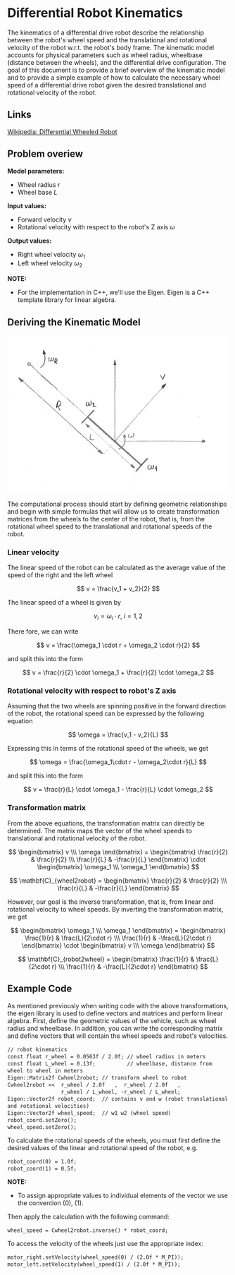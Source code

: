 <!-- link list, last updated 16.02.2024 -->
[0]: https://en.wikipedia.org/wiki/Differential_wheeled_robot

# Differential Robot Kinematics

The kinematics of a differential drive robot describe the relationship between the robot's wheel speed and the translational and rotational velocity of the robot w.r.t. the robot's body frame. The kinematic model accounts for physical parameters such as wheel radius, wheelbase (distance between the wheels), and the differential drive configuration. The goal of this document is to provide a brief overview of the kinematic model and to provide a simple example of how to calculate the necessary wheel speed of a differential drive robot given the desired translational and rotational velocity of the robot.

## Links

[Wikipedia: Differential Wheeled Robot][0]

## Problem overiew

**Model parameters:**
- Wheel radius $r$
- Wheel base $L$

**Input values:**
- Forward velocity $v$ 
- Rotational velocity with respect to the robot's Z axis $\omega$ 

**Output values:**
- Right wheel velocity $\omega_1$ 
- Left wheel velocity $\omega_2$ 

**NOTE:** 
- For the implementation in C++, we'll use the Eigen. Eigen is a C++ template library for linear algebra.

## Deriving the Kinematic Model

<p align="center">
    <img src="../images/kinematics.png" alt="Kinematics" width="700"/>
</p>

The computational process should start by defining geometric relationships and begin with simple formulas that will allow us to create transformation matrices from the wheels to the center of the robot, that is, from the rotational wheel speed to the translational and rotational speeds of the robot.

### Linear velocity

The linear speed of the robot can be calculated as the average value of the speed of the right and the left wheel

$$
v = \frac{v_1 + v_2}{2}
$$

The linear speed of a wheel is given by

$$
v_i = \omega_i \cdot r,\ i = 1, 2
$$

There fore, we can write

$$
v = \frac{\omega_1 \cdot r + \omega_2 \cdot r}{2}
$$

and split this into the form

$$
v = \frac{r}{2} \cdot \omega_1 + \frac{r}{2} \cdot \omega_2
$$

### Rotational velocity with respect to robot's Z axis

Assuming that the two wheels are spinning positive in the forward direction of the robot, the rotational speed can be expressed by the following equation

$$
\omega = \frac{v_1 - v_2}{L}
$$

Expressing this in terms of the rotational speed of the wheels, we get

$$
\omega = \frac{\omega_1\cdot r - \omega_2\cdot r}{L}
$$

and split this into the form

$$
v = \frac{r}{L} \cdot \omega_1 - \frac{r}{L} \cdot \omega_2
$$

### Transformation matrix

From the above equations, the transformation matrix can directly be determined. The matrix maps the vector of the wheel speeds to translational and rotational velocity of the robot.

$$
\begin{bmatrix}
v \\\
\omega
\end{bmatrix} =
\begin{bmatrix}
\frac{r}{2} & \frac{r}{2} \\\
\frac{r}{L} & -\frac{r}{L}
\end{bmatrix}
\cdot
\begin{bmatrix}
\omega_1 \\\
\omega_1
\end{bmatrix}
$$

$$
\mathbf{C}_{wheel2robot} =
\begin{bmatrix}
\frac{r}{2} & \frac{r}{2} \\\
\frac{r}{L} & -\frac{r}{L}
\end{bmatrix}
$$

However, our goal is the inverse transformation, that is, from linear and rotational velocity to wheel speeds. By inverting the transformation matrix, we get

$$
\begin{bmatrix}
\omega_1 \\\
\omega_1
\end{bmatrix} = 
\begin{bmatrix}
\frac{1}{r} & \frac{L}{2\cdot r} \\\
\frac{1}{r} & -\frac{L}{2\cdot r}
\end{bmatrix}
\cdot
\begin{bmatrix}
v \\\
\omega
\end{bmatrix}
$$

$$
\mathbf{C}_{robot2wheel} =
\begin{bmatrix}
\frac{1}{r} & \frac{L}{2\cdot r} \\\
\frac{1}{r} & -\frac{L}{2\cdot r}
\end{bmatrix}
$$

## Example Code

As mentioned previously when writing code with the above transformations, the eigen library is used to define vectors and matrices and perform linear algebra. First, define the geometric values of the vehicle, such as wheel radius and wheelbase. In addition, you can write the corresponding matrix and define vectors that will contain the wheel speeds and robot's velocities.

```
// robot kinematics
const float r_wheel = 0.0563f / 2.0f; // wheel radius in meters
const float L_wheel = 0.13f;          // wheelbase, distance from wheel to wheel in meters
Eigen::Matrix2f Cwheel2robot; // transform wheel to robot
Cwheel2robot <<  r_wheel / 2.0f   ,  r_wheel / 2.0f   ,
                 r_wheel / L_wheel, -r_wheel / L_wheel;
Eigen::Vector2f robot_coord;  // contains v and w (robot translational and rotational velocities)
Eigen::Vector2f wheel_speed;  // w1 w2 (wheel speed)
robot_coord.setZero();
wheel_speed.setZero();
```

To calculate the rotational speeds of the wheels, you must first define the desired values of the linear and rotational speed of the robot, e.g.

```
robot_coord(0) = 1.0f;
robot_coord(1) = 0.5f;
```

**NOTE:** 
- To assign appropriate values to individual elements of the vector we use the convention (0), (1).

Then apply the calculation with the following command:

```
wheel_speed = Cwheel2robot.inverse() * robot_coord;
```

To access the velocity of the wheels just use the appropriate index:

```
motor_right.setVelocity(wheel_speed(0) / (2.0f * M_PI));
motor_left.setVelocity(wheel_speed(1) / (2.0f * M_PI));
```